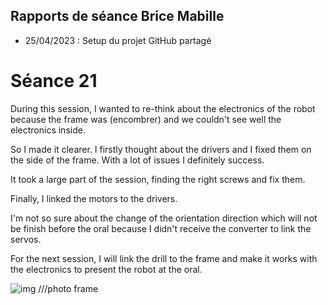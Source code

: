 ## Rapports de séance Brice Mabille

- 25/04/2023 : Setup du projet GitHub partagé

# Séance 21

During this session, I wanted to re-think about the electronics of the robot because the frame was (encombrer) and we couldn't see well the electronics inside.

So I made it clearer. I firstly thought about the drivers and I fixed them on the side of the frame.
With a lot of issues I definitely success. 

It took a large part of the session, finding the right screws and fix them. 

Finally, I linked the motors to the drivers.

I'm not so sure about the change of the orientation direction which will not be finish before the oral because I didn't receive the converter to link the servos.

For the next session, I will link the drill to the frame and make it works with the electronics to present the robot at the oral.

![img](../../Documentation/Images/.jpeg) ///photo frame





